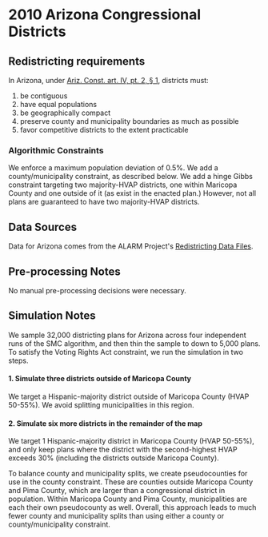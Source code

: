 # 2010 Arizona Congressional Districts

## Redistricting requirements
In Arizona, under [Ariz. Const. art. IV, pt. 2, § 1](https://www.azleg.gov/viewDocument/?docName=https://www.azleg.gov/const/4/1.p2.htm), districts must:

1. be contiguous
1. have equal populations
1. be geographically compact
1. preserve county and municipality boundaries as much as possible
1. favor competitive districts to the extent practicable

### Algorithmic Constraints
We enforce a maximum population deviation of 0.5%.
We add a county/municipality constraint, as described below.
We add a hinge Gibbs constraint targeting two majority-HVAP districts, one within Maricopa County and one outside of it (as exist in the enacted plan.) However, not all plans are guaranteed to have two majority-HVAP districts.

## Data Sources
Data for Arizona comes from the ALARM Project's [Redistricting Data Files](https://alarm-redist.github.io/posts/2021-08-10-census-2020/).

## Pre-processing Notes
No manual pre-processing decisions were necessary.

## Simulation Notes
We sample 32,000 districting plans for Arizona across four independent runs of the SMC algorithm, and then thin the sample to down to 5,000 plans.
To satisfy the Voting Rights Act constraint, we run the simulation in two steps.

#### 1. Simulate three districts outside of Maricopa County
We target a Hispanic-majority district outside of Maricopa County (HVAP 50-55%). We avoid splitting municipalities in this region.

#### 2. Simulate six more districts in the remainder of the map
We target 1 Hispanic-majority district in Maricopa County (HVAP 50-55%), and only keep plans where the district with the second-highest HVAP exceeds 30% (including the districts outside Maricopa County).

To balance county and municipality splits, we create pseudocounties for use in the county constraint.
These are counties outside Maricopa County and Pima County, which are larger than a congressional district in population.
Within Maricopa County and Pima County, municipalities are each their own pseudocounty as well.
Overall, this approach leads to much fewer county and municipality splits than using either a county or county/municipality constraint.
